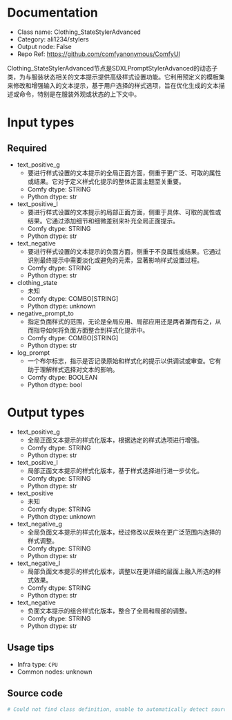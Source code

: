 
# Documentation
- Class name: Clothing_StateStylerAdvanced
- Category: ali1234/stylers
- Output node: False
- Repo Ref: https://github.com/comfyanonymous/ComfyUI

Clothing_StateStylerAdvanced节点是SDXLPromptStylerAdvanced的动态子类，为与服装状态相关的文本提示提供高级样式设置功能。它利用预定义的模板集来修改和增强输入的文本提示，基于用户选择的样式选项，旨在优化生成的文本描述或命令，特别是在服装外观或状态的上下文中。

# Input types
## Required
- text_positive_g
    - 要进行样式设置的文本提示的全局正面方面，侧重于更广泛、可取的属性或结果。它对于定义样式化提示的整体正面主题至关重要。
    - Comfy dtype: STRING
    - Python dtype: str
- text_positive_l
    - 要进行样式设置的文本提示的局部正面方面，侧重于具体、可取的属性或结果。它通过添加细节和细微差别来补充全局正面提示。
    - Comfy dtype: STRING
    - Python dtype: str
- text_negative
    - 要进行样式设置的文本提示的负面方面，侧重于不良属性或结果。它通过识别最终提示中需要淡化或避免的元素，显著影响样式设置过程。
    - Comfy dtype: STRING
    - Python dtype: str
- clothing_state
    - 未知
    - Comfy dtype: COMBO[STRING]
    - Python dtype: unknown
- negative_prompt_to
    - 指定负面样式的范围，无论是全局应用、局部应用还是两者兼而有之，从而指导如何将负面方面整合到样式化提示中。
    - Comfy dtype: COMBO[STRING]
    - Python dtype: str
- log_prompt
    - 一个布尔标志，指示是否记录原始和样式化的提示以供调试或审查。它有助于理解样式选择对文本的影响。
    - Comfy dtype: BOOLEAN
    - Python dtype: bool

# Output types
- text_positive_g
    - 全局正面文本提示的样式化版本，根据选定的样式选项进行增强。
    - Comfy dtype: STRING
    - Python dtype: str
- text_positive_l
    - 局部正面文本提示的样式化版本，基于样式选择进行进一步优化。
    - Comfy dtype: STRING
    - Python dtype: str
- text_positive
    - 未知
    - Comfy dtype: STRING
    - Python dtype: unknown
- text_negative_g
    - 全局负面文本提示的样式化版本，经过修改以反映在更广泛范围内选择的样式调整。
    - Comfy dtype: STRING
    - Python dtype: str
- text_negative_l
    - 局部负面文本提示的样式化版本，调整以在更详细的层面上融入所选的样式效果。
    - Comfy dtype: STRING
    - Python dtype: str
- text_negative
    - 负面文本提示的组合样式化版本，整合了全局和局部的调整。
    - Comfy dtype: STRING
    - Python dtype: str


## Usage tips
- Infra type: `CPU`
- Common nodes: unknown


## Source code
```python
# Could not find class definition, unable to automatically detect source code
```
